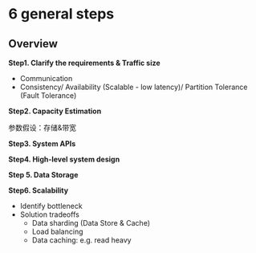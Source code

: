 # 6 general steps

## Overview

**Step1. Clarify the requirements & Traffic size**

* Communication
* Consistency/ Availability \(Scalable - low latency\)/ Partition Tolerance \(Fault Tolerance\)

**Step2. Capacity Estimation**

参数假设：存储&带宽

**Step3. System APIs**

**Step4. High-level system design**

**Step 5. Data Storage**

**Step6. Scalability**

* Identify bottleneck
* Solution tradeoffs
  * Data sharding \(Data Store & Cache\)
  * Load balancing
  * Data caching: e.g. read heavy

